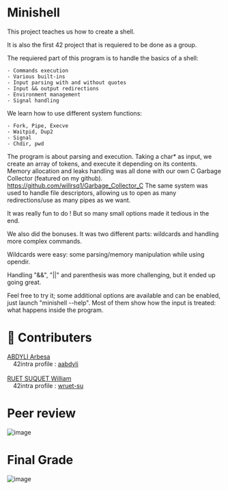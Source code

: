 # Minishell

This project teaches us how to create a shell.

It is also the first 42 project that is requiered to be done as a group.


The requiered part of this program is to handle the basics of a shell:

    - Commands execution
    - Various built-ins
    - Input parsing with and without quotes
    - Input && output redirections
    - Environment management
    - Signal handling

We learn how to use different system functions:

    - Fork, Pipe, Execve
    - Waitpid, Dup2
    - Signal
    - Chdir, pwd


The program is about parsing and execution.
Taking a char* as input, we create an array of tokens, and execute it depending on its contents.
Memory allocation and leaks handling was all done with our own C Garbage Collector (featured on my github).
https://github.com/willrsq1/Garbage_Collector_C
The same system was used to handle file descriptors, allowing us to open as many redirections/use as many pipes as we want.

It was really fun to do ! But so many small options made it tedious in the end.

We also did the bonuses. It was two different parts: wildcards and handling more complex commands.

Wildcards were easy: some parsing/memory manipulation while using opendir.

Handling "&&", "||" and parenthesis was more challenging, but it ended up going great.

Feel free to try it; some additional options are available and can be enabled, just launch "minishell --help".
Most of them show how the input is treated: what happens inside the program.

# 💪 Contributers
[ABDYLI Arbesa](https://github.com/aarbesa)<br/>
&emsp;42intra profile : [aabdyli](https://profile.intra.42.fr/users/aabdyli) <br/>
<br/>
[RUET SUQUET William](https://github.com/willrsq1)
<br/>
&emsp;42intra profile : [wruet-su](https://profile.intra.42.fr/users/wruet-su)
<br/>

# Peer review

![image](https://github.com/willrsq1/Minishell/assets/117649637/0d34df61-a4ea-4680-bb36-7366d73b092d)

# Final Grade

![image](https://github.com/willrsq1/Minishell/assets/117649637/a518225e-5059-40a1-a1da-c83f5f6be1f3)


